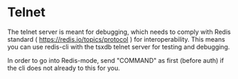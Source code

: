 Telnet
==============================

The telnet server is meant for debugging, which needs to comply with Redis standard ( https://redis.io/topics/protocol ) for interoperability.
This means you can use redis-cli with the tsxdb telnet server for testing and debugging.

In order to go into Redis-mode, send "COMMAND" as first (before auth) if the cli does not already to this for you.
